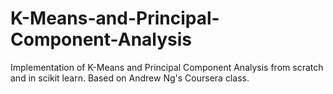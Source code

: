 # K-Means-and-Principal-Component-Analysis
Implementation of K-Means and Principal Component Analysis from scratch and in scikit learn. Based on Andrew Ng's Coursera class.
